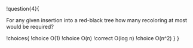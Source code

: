 !question{4}{

For any given insertion into a red-black tree how many recoloring at most would be required?

!choices{
 !choice O(1)
 !choice O(n)
 !correct O(log n)
 !choice O(n^2)
}
}
